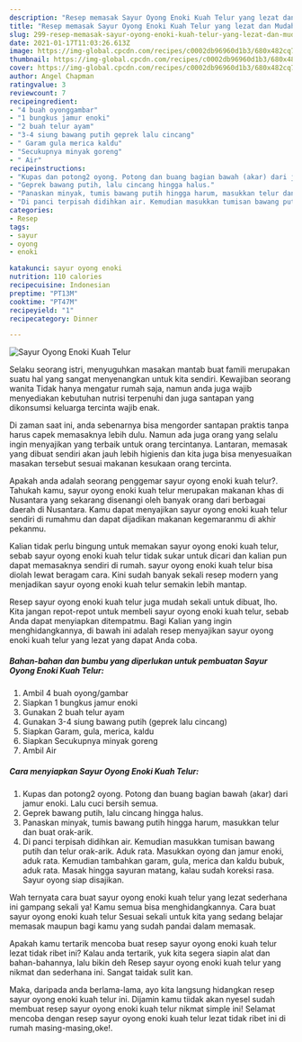 ```yaml
---
description: "Resep memasak Sayur Oyong Enoki Kuah Telur yang lezat dan Mudah Dibuat"
title: "Resep memasak Sayur Oyong Enoki Kuah Telur yang lezat dan Mudah Dibuat"
slug: 299-resep-memasak-sayur-oyong-enoki-kuah-telur-yang-lezat-dan-mudah-dibuat
date: 2021-01-17T11:03:26.613Z
image: https://img-global.cpcdn.com/recipes/c0002db96960d1b3/680x482cq70/sayur-oyong-enoki-kuah-telur-foto-resep-utama.jpg
thumbnail: https://img-global.cpcdn.com/recipes/c0002db96960d1b3/680x482cq70/sayur-oyong-enoki-kuah-telur-foto-resep-utama.jpg
cover: https://img-global.cpcdn.com/recipes/c0002db96960d1b3/680x482cq70/sayur-oyong-enoki-kuah-telur-foto-resep-utama.jpg
author: Angel Chapman
ratingvalue: 3
reviewcount: 7
recipeingredient:
- "4 buah oyonggambar"
- "1 bungkus jamur enoki"
- "2 buah telur ayam"
- "3-4 siung bawang putih geprek lalu cincang"
- " Garam gula merica kaldu"
- "Secukupnya minyak goreng"
- " Air"
recipeinstructions:
- "Kupas dan potong2 oyong. Potong dan buang bagian bawah (akar) dari jamur enoki. Lalu cuci bersih semua."
- "Geprek bawang putih, lalu cincang hingga halus."
- "Panaskan minyak, tumis bawang putih hingga harum, masukkan telur dan buat orak-arik."
- "Di panci terpisah didihkan air. Kemudian masukkan tumisan bawang putih dan telur orak-arik. Aduk rata. Masukkan oyong dan jamur enoki, aduk rata. Kemudian tambahkan garam, gula, merica dan kaldu bubuk, aduk rata. Masak hingga sayuran matang, kalau sudah koreksi rasa. Sayur oyong siap disajikan."
categories:
- Resep
tags:
- sayur
- oyong
- enoki

katakunci: sayur oyong enoki 
nutrition: 110 calories
recipecuisine: Indonesian
preptime: "PT13M"
cooktime: "PT47M"
recipeyield: "1"
recipecategory: Dinner

---
```



![Sayur Oyong Enoki Kuah Telur](https://img-global.cpcdn.com/recipes/c0002db96960d1b3/680x482cq70/sayur-oyong-enoki-kuah-telur-foto-resep-utama.jpg)

Selaku seorang istri, menyuguhkan masakan mantab buat famili merupakan suatu hal yang sangat menyenangkan untuk kita sendiri. Kewajiban seorang  wanita Tidak hanya mengatur rumah saja, namun anda juga wajib menyediakan kebutuhan nutrisi terpenuhi dan juga santapan yang dikonsumsi keluarga tercinta wajib enak.

Di zaman  saat ini, anda sebenarnya bisa mengorder santapan praktis tanpa harus capek memasaknya lebih dulu. Namun ada juga orang yang selalu ingin menyajikan yang terbaik untuk orang tercintanya. Lantaran, memasak yang dibuat sendiri akan jauh lebih higienis dan kita juga bisa menyesuaikan masakan tersebut sesuai makanan kesukaan orang tercinta. 



Apakah anda adalah seorang penggemar sayur oyong enoki kuah telur?. Tahukah kamu, sayur oyong enoki kuah telur merupakan makanan khas di Nusantara yang sekarang disenangi oleh banyak orang dari berbagai daerah di Nusantara. Kamu dapat menyajikan sayur oyong enoki kuah telur sendiri di rumahmu dan dapat dijadikan makanan kegemaranmu di akhir pekanmu.

Kalian tidak perlu bingung untuk memakan sayur oyong enoki kuah telur, sebab sayur oyong enoki kuah telur tidak sukar untuk dicari dan kalian pun dapat memasaknya sendiri di rumah. sayur oyong enoki kuah telur bisa diolah lewat beragam cara. Kini sudah banyak sekali resep modern yang menjadikan sayur oyong enoki kuah telur semakin lebih mantap.

Resep sayur oyong enoki kuah telur juga mudah sekali untuk dibuat, lho. Kita jangan repot-repot untuk membeli sayur oyong enoki kuah telur, sebab Anda dapat menyiapkan ditempatmu. Bagi Kalian yang ingin menghidangkannya, di bawah ini adalah resep menyajikan sayur oyong enoki kuah telur yang lezat yang dapat Anda coba.

<!--inarticleads1-->

##### Bahan-bahan dan bumbu yang diperlukan untuk pembuatan Sayur Oyong Enoki Kuah Telur:

1. Ambil 4 buah oyong/gambar
1. Siapkan 1 bungkus jamur enoki
1. Gunakan 2 buah telur ayam
1. Gunakan 3-4 siung bawang putih (geprek lalu cincang)
1. Siapkan  Garam, gula, merica, kaldu
1. Siapkan Secukupnya minyak goreng
1. Ambil  Air




<!--inarticleads2-->

##### Cara menyiapkan Sayur Oyong Enoki Kuah Telur:

1. Kupas dan potong2 oyong. Potong dan buang bagian bawah (akar) dari jamur enoki. Lalu cuci bersih semua.
1. Geprek bawang putih, lalu cincang hingga halus.
1. Panaskan minyak, tumis bawang putih hingga harum, masukkan telur dan buat orak-arik.
1. Di panci terpisah didihkan air. Kemudian masukkan tumisan bawang putih dan telur orak-arik. Aduk rata. Masukkan oyong dan jamur enoki, aduk rata. Kemudian tambahkan garam, gula, merica dan kaldu bubuk, aduk rata. Masak hingga sayuran matang, kalau sudah koreksi rasa. Sayur oyong siap disajikan.




Wah ternyata cara buat sayur oyong enoki kuah telur yang lezat sederhana ini gampang sekali ya! Kamu semua bisa menghidangkannya. Cara buat sayur oyong enoki kuah telur Sesuai sekali untuk kita yang sedang belajar memasak maupun bagi kamu yang sudah pandai dalam memasak.

Apakah kamu tertarik mencoba buat resep sayur oyong enoki kuah telur lezat tidak ribet ini? Kalau anda tertarik, yuk kita segera siapin alat dan bahan-bahannya, lalu bikin deh Resep sayur oyong enoki kuah telur yang nikmat dan sederhana ini. Sangat taidak sulit kan. 

Maka, daripada anda berlama-lama, ayo kita langsung hidangkan resep sayur oyong enoki kuah telur ini. Dijamin kamu tiidak akan nyesel sudah membuat resep sayur oyong enoki kuah telur nikmat simple ini! Selamat mencoba dengan resep sayur oyong enoki kuah telur lezat tidak ribet ini di rumah masing-masing,oke!.

